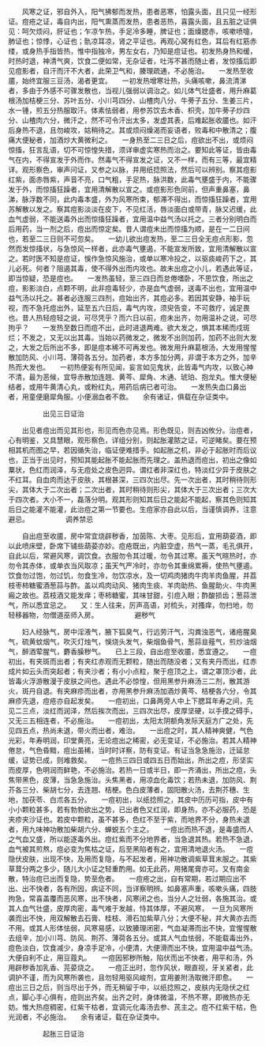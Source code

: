 <!-- { "loadSidebar": true } -->
　　风寒之证，邪自外入，阳气拂郁而发热，患者恶寒，怕露头面，且只见一经形证。痘疮之证，毒自内出，阳气熏蒸而发热，患者恶热，喜露头面，且五脏之证俱见：呵欠烦闷，肝证也；乍凉乍热，手足冷多睡，脾证也；面燥腮赤，咳嗽喷嚏，肺证也；惊悸，心证也；骩凉耳凉，肾之平证也。再观心窝有红色，耳后有红筋赤缕，或身热手指皆热，惟中指独冷，男左女右，乃知是痘证也。初发热身热和缓，时热时退，神清气爽，饮食二便如常，无杂证者，吐泻不甚而随止者，发惊搐后即见痘影者，自汗而汗不大者，此荣卫气和，腠理疏通，不必施治。　　一发热至收靥，始终宜服三豆汤，渴者更宜。　　一初发热增寒壮热，头痛咳嗽，鼻流清涕者，多由于外感不可骤发散也，当视儿强弱以调治之。如儿体气壮盛者，用升麻葛根汤加桔梗三分、苏叶五分、小川芎四分、山楂肉八分、牛蒡子五分、生姜三片，水一锺，煎五分热服取汗。体素怯弱者，用参苏饮去木香、枳壳，加牛蒡子炒四分、山楂肉六分，微汗之，然不可令汗出太多，发虚其表，后难起胀收靥也。如汗后身热不退，且勿峻攻，姑稍待之。其或烦闷燥渴而妄语者，败毒和中散清之；腹痛大便秘者，加酒炒大黄微利之。　　一身热至二三日之后，痘欲出不出，或烦闷惊搐，狂言乱语，切不可惊惶失措，须详审虚实寒热而治之。要知此等证，皆由毒气在内，不得宣发于外而作。然毒气不得宣发之证，又不一样，而有三等，最宜精详。观形察色，审声问证，又参之以脉，并用纸捻照法，然后可以辨别。察其痘影红紫，面赤唇紫，声音不亮，口气粗，手足热，脉洪数，此毒气壅盛于内，不能骤发于外，而惊搐狂躁者，宜用清解散以宣之。或痘影形色同前，但声重鼻塞，鼻涕，脉浮数不同，此内毒本盛，外为风寒所束，郁滞不得出，而惊搐狂躁者，宜用苏解散以发之。察其痘影淡淡在皮下，不见红活，唇淡面白或带青，脉又迟缓，此血气虚弱，不能送毒外出而惊搐狂躁者，宜用温中益气汤以托之。三者分别明白而后用药，当一剂之后，痘出而惊定矣。昔人谓痘未出而惊搐为顺，是在一二日间也，若至二三日则不可忽矣。　　一幼儿欲出痘发热，至二三日全无痘点形影，忽然而发惊搐状，与急惊风一样者，此亦毒气壅遏，不能宣发所致，宜用清解散以宣之。若时医不知是痘证，悞作急惊风施治，或单以寒冷投之，以驱痰峻药下之，其儿必死。何者？阻遏其毒，使不得外出而内攻也。故未出痘之小儿，若遇此等证，即当惊疑，恐是痘也。　　一发热虽轻，至三四日而怠倦嗜卧，不思饮食，所出之痘，影影淡白，点颗不明，此非痘毒轻少，亦是血气虚弱，送毒不出也，宜用温中益气汤以托之。甚者必连服三四剂，痘始出齐，其痘必多。若因其安静，袖手玩视，而不急托痘出外，延至五六日后，毒气内攻，须臾告变，不可救疗，诚足畏也。昔人热轻痘轻之说，可尽凭乎？而六日以前，痘未出齐，勿用温补之说，可尽拘乎？　　一发热至数日而痘不出，此时进退两难。欲大发之，惧其本稀而戍斑烂；不发之，又无以出其毒。当始以药微发之，微发不出则加药，加药不出则大发之，大发之后所出不多，即是痘本稀不可再发也。微发用升麻葛根汤，大发用惺惺散加防风、小川芎、薄荷各五分。加药者，本方多加分两，非谓于本方之外，加辛热而大发也。　　一初热便妄有所见闻，妄言如见鬼状，此皆毒气内攻，以致心神不清，最为恶候，宜导赤散加连翘、黄芩、犀角、木通、琥珀、抱龙丸。惟大便秘结者，或用牛黄清心丸，或粉红丸，用药后病已者可治。　　一发热失血口鼻出者，用童便磨犀角服。小便溺血者不救。　　余有诸证，俱载在杂证类中。

　　　　　出见三日证治

　　出见者痘出而见其形也，形见而色亦见焉。形色既见，则吉凶攸分。治痘者，心有明鉴，又具慧眼，观形察色，详组分别，则起胀灌脓之证，可逆睹矣。要在预相其机而图之早，若因循失治，临证便难措手。如起胀之机，非必于起胀时而后议也，正当于出见时，预知其能起胀不能起胀而先理之。盖热退而痘出，初出之像如粟状，色红而润泽，与无痘处之皮色迥异。谓红者非深红也，特淡红少异于皮肤之不红耳。自血肉而达于皮肤，其根甚深，三四次出尽。先一次出者，其时稍待则形尖，其体大于二次出者；二次出者，其时稍待则形尖，其体大于三次出者；三次大于四次者。大小不一，磊落分明。观其形则知其后日之能起不能起，察其色则知其后日之能灌不能灌，此治痘之第一节要也。生痘家亦自此以后，当谨慎调养，注意避忌。
　　　　　调养禁忌

　　自出痘至收靥，房中常宜烧辟秽香，加茵陈、大枣。见形后，宜用葫荽酒，即以此喷床壁，卧席下铺些葫荽亦妙。痘疮既出，内脏空虚，热气一蒸，毛孔俱开，自此以后，常避风寒，调饮食。衣服勿令其过暖，勿令其过寒。虽天气暄热时，亦勿令其赤体，或单衣当风取凉；虽天气严冷时，亦勿令其重绵累褥，使热气壅遏。饮食勿过饱，勿过饥，勿食生冷，勿饮凉水，及一切鸡肉猪肉牛肉羊肉鱼腥，并荔枝枣柿糖蜜酒葱蒜与酢。盖以鸡肉动风、猪肉生痰、羊肉助热、鱼腥助火、牛肉黑瘢之故也。荔枝酒又能发痒；枣柿糖蜜，其味甘甜，引痘入眼；酢酸损齿；葱蒜泄气，所以悉宜忌之。　　又：生人往来，厉声高语，对梳头，对搔痒，勿扫地，勿轻移器物，勿僧道巫师入房。
　　　　　避秽气

　　妇人经脉气，房中淫液气，腋下狐臭气，行远劳汗气，沟粪浊恶气，诸疮腥臭气，硫黄蚊烟气，吹灭灯烛气，悞烧头发气，柴烟鱼骨气，葱蒜韭薤气，煎炒油烟气，醉酒荤腥气，麝香臊秽气。　　已上三段，自出痘至收靥，悉宜遵之。　　一痘初出，有夹斑而出者；有夹红赤观而无颗粒，随出而随没者；又有夹丹而出，红赤成片如云头而突起者；有夹沙者；有小小点粒，聚于痘顶之上，谓之罩顶沙者，此皆毒火浮游散漫于皮肤之间也。遇此不必惊惶，但用黑参升麻汤三二剂，散其游火，斑丹自退。有夹麻疹而出者，亦用黑参升麻汤加酒炒黄芩、桔梗各六分，令其麻疹先退，痘疮亦自起发矣。　　一痘初出，口鼻两旁人中上下腮耳年寿之间，先见二三点，淡红而润泽，然后挨次而出，三四次出尽，皮厚坚硬，以手摸之碍手，又无三五相连者，不必施治。　　一痘初出，太阳太阴额角发际天庭方广之处，先见四五点，热尚未退，带火而出者，难治。　　一出痘之时，其人精神爽健，气色光彩，年寿明润，印堂黄亮，无论痘出之稀密，必无变证，不必施治。若其人精神倦怠，气色昏黯，痘出虽稀，当时时详察，防有变证。有证当急急施治，迁延怠缓，证势已成，则难救矣。　　一痘热三四日或四五日而始出，所出之痘，形坚实而皮厚，色明润而鲜艳，不必施治。若热一日或半日，即一齐涌出，所出之痘，头焦带黑色，皮薄，当急急施治。头焦黑者，用凉血化毒饮；若热未退，加防风、荆芥各三分、柴胡七分，去连翘、桔梗。色白皮薄者，固阳散火汤，去荆芥穗、生地，加茯苓、白朮各五分。　　一痘初出，以纸捻照之，其皮中历历可指，皮中有小小颗粒甚多，若有勃勃欲出之势，已出者色又红润，即身热，亦不必服药，恐是夹疹夹沙证也。若皮中颗粒，虽不甚多，色红不至于紫，而地界不分，身热未退者，用九味神功散加柴胡六分、蝉蜕五个主之。　　一痘出而热不退，是毒盛而人之气血又盛，所以能逐毒外出。痘红紫而不分地界者，当急退其热。若热不急退，血气被其煎熬，痘必变为焦枯之证，后至黑陷者有之，宜用清地退火汤。　　一痘隐伏皮肤，出现不快，及用而复隐，与不起发者，用神功散调紫草茸末服之。其紫草茸分两之多少，随儿大小证之轻重酌用。如无此药，用猪尾膏亦可。又有南金散，特治痘已出而复隐，势至危者。　　一痘疮之出，自有常期，若过期应出不出、出不快者，各有所因，病证不同，当详察明辨。如鼻塞声重，咳嗽头痛，四肢拘急，常喜盖覆而恶风寒，出不快者，风寒闭之也，当分人之壮弱，各施其治。或其人血气壮盛，皮厚肉密，毒气难于发越，恃其体厚，不避风寒，　一旦为风寒所袭而出不快，用双解散去石膏、桂枝、滑石加紫草八分；大便不秘，并大黄亦去而不用。或其人形体怯弱，风寒易感，以致腠理闭密，气血凝滞而出不快，宜惺惺散去组辛，加小川芎、防风、荆芥、薄荷各五分。或其人气血怯弱，不能载毒出外，痘色淡白，饮食减少，身凉手足冷，小便清，大便滑而出不快，宜用温中益气汤。大便自利不止，用豆蔻丸。　　一痘因邪秽所触，陷伏而出不快者，用平和汤，外用辟秽香加乳香、芫荽烧之。　　一痘正出时，忽作风状，眼直视，牙关紧者，此调护不谨，而为风寒所袭也，且勿轻用驱风峻剂，宜用姜附汤取微汗即愈。　　一痘出三日之后，则当尽出于外，而无稍留于中，以纸捻照之，皮肤内无隐伏之红点，脚心手心俱有，痘则出齐矣。出齐之时，身体微温，不热不寒，即微热亦无妨。惟大热痘稠密，红紫干枯者，宜调元化毒汤去参、芪主之。痘不红紫干枯，色光润者，不必施治。　　余有诸证，载在杂证类中。

　　　　　起胀三日证治

